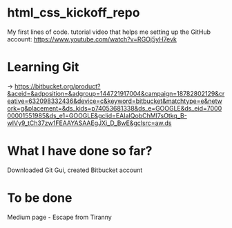 # html_css_kickoff_repo
My first lines of code.
tutorial video that helps me setting up the GitHub account: https://www.youtube.com/watch?v=RGOj5yH7evk
# Learning Git 
-> https://bitbucket.org/product?&aceid=&adposition=&adgroup=144721917004&campaign=18782802129&creative=632098332436&device=c&keyword=bitbucket&matchtype=e&network=g&placement=&ds_kids=p74053681338&ds_e=GOOGLE&ds_eid=700000001551985&ds_e1=GOOGLE&gclid=EAIaIQobChMI7sOtkq_B-wIVy9_tCh37zw1FEAAYASAAEgJXi_D_BwE&gclsrc=aw.ds

# What I have done so far?
Downloaded Git Gui, created Bitbucket account


# To be done

Medium page - Escape from Tiranny
